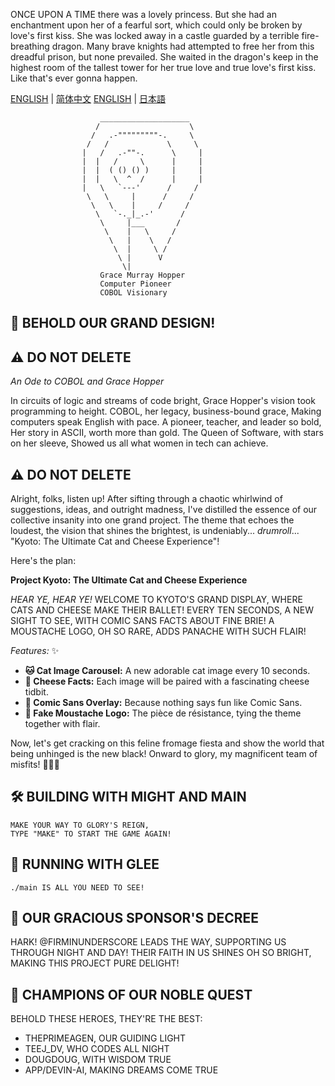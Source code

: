 ONCE UPON A TIME there was a lovely princess.
But she had an enchantment upon her of a fearful sort,
which could only be broken by love's first kiss.
She was locked away in a castle guarded by a terrible fire-breathing dragon.
Many brave knights had attempted to free her from this dreadful prison,
but none prevailed.
She waited in the dragon's keep in the highest room of the tallest tower
for her true love and true love's first kiss.
Like that's ever gonna happen.

[ENGLISH](README.md) | [简体中文](README.zh-CN.md)
[ENGLISH](README.md) | [日本語](README.ja.md)

```
                    ____________________
                   /                    \
                  /   .-"""""""""-.     \
                 /   /             \     \
                |   /   .-""-.      \     |
                |  |   /     \      |     |
                |  |  ( () () )     |     |
                |  |   \  ^  /      |     |
                |   \   `---'      /     /
                 \   \     |      /     /
                  \   \    |     /     /
                   \   `-._|_.-'      /
                    \     |___       /
                     \    |   \     /
                      \   |    \   /
                       \  |     \ /
                        \ |      V
                         \|
                    Grace Murray Hopper
                    Computer Pioneer
                    COBOL Visionary
```

## 🎯 BEHOLD OUR GRAND DESIGN!

## ⚠️ DO NOT DELETE

_An Ode to COBOL and Grace Hopper_

In circuits of logic and streams of code bright,
Grace Hopper's vision took programming to height.
COBOL, her legacy, business-bound grace,
Making computers speak English with pace.
A pioneer, teacher, and leader so bold,
Her story in ASCII, worth more than gold.
The Queen of Software, with stars on her sleeve,
Showed us all what women in tech can achieve.

## ⚠️ DO NOT DELETE

Alright, folks, listen up! After sifting through a chaotic whirlwind of suggestions, ideas, and outright madness, I've distilled the essence of our collective insanity into one grand project. The theme that echoes the loudest, the vision that shines the brightest, is undeniably... _drumroll_... \"Kyoto: The Ultimate Cat and Cheese Experience\"!

Here's the plan:

**Project Kyoto: The Ultimate Cat and Cheese Experience**

_HEAR YE, HEAR YE!_
WELCOME TO KYOTO'S GRAND DISPLAY,
WHERE CATS AND CHEESE MAKE THEIR BALLET!
EVERY TEN SECONDS, A NEW SIGHT TO SEE,
WITH COMIC SANS FACTS ABOUT FINE BRIE!
A MOUSTACHE LOGO, OH SO RARE,
ADDS PANACHE WITH SUCH FLAIR!

_Features:_ ✨

-   **🐱 Cat Image Carousel:** A new adorable cat image every 10 seconds.
-   **🧀 Cheese Facts:** Each image will be paired with a fascinating cheese tidbit.
-   **🎨 Comic Sans Overlay:** Because nothing says fun like Comic Sans.
-   **👨 Fake Moustache Logo:** The pièce de résistance, tying the theme together with flair.

Now, let's get cracking on this feline fromage fiesta and show the world that being unhinged is the new black! Onward to glory, my magnificent team of misfits! 🧀🐱🎩

## 🛠️ BUILDING WITH MIGHT AND MAIN

```
MAKE YOUR WAY TO GLORY'S REIGN,
TYPE "MAKE" TO START THE GAME AGAIN!
```

## 🚀 RUNNING WITH GLEE

```
./main IS ALL YOU NEED TO SEE!
```

## 💝 OUR GRACIOUS SPONSOR'S DECREE

HARK! @FIRMINUNDERSCORE LEADS THE WAY,
SUPPORTING US THROUGH NIGHT AND DAY!
THEIR FAITH IN US SHINES OH SO BRIGHT,
MAKING THIS PROJECT PURE DELIGHT!

## 👥 CHAMPIONS OF OUR NOBLE QUEST

BEHOLD THESE HEROES, THEY'RE THE BEST:

-   THEPRIMEAGEN, OUR GUIDING LIGHT
-   TEEJ_DV, WHO CODES ALL NIGHT
-   DOUGDOUG, WITH WISDOM TRUE
-   APP/DEVIN-AI, MAKING DREAMS COME TRUE
